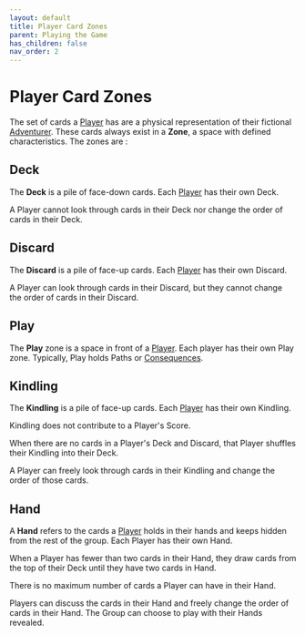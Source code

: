 ```yaml
---
layout: default
title: Player Card Zones
parent: Playing the Game
has_children: false
nav_order: 2
---
```



# Player Card Zones

The set of cards a [Player](https://plerpsandplerps.github.io/Sprouting-Tales/docs/Introduction/Basics.html#player-and-adventurer) has are a physical representation of their fictional [Adventurer](https://plerpsandplerps.github.io/Sprouting-Tales/docs/Introduction/Basics.html#player-and-adventurer). These cards always exist in a **Zone**, a space with defined characteristics. The zones are :

<!--

## Example Player Layout

-->

## Deck

The **Deck** is a pile of face-down cards. Each [Player](https://plerpsandplerps.github.io/Sprouting-Tales/docs/Introduction/Basics.html#player-and-adventurer) has their own Deck. 

<!-- insert example here -->

A Player cannot look through cards in their Deck nor change the order of cards in their Deck.

## Discard

The **Discard** is a pile of face-up cards. Each [Player](https://plerpsandplerps.github.io/Sprouting-Tales/docs/Introduction/Basics.html#player-and-adventurer) has their own Discard.  

A Player can look through cards in their Discard, but they cannot change the order of cards in their Discard.

## Play

The **Play** zone is a space in front of a [Player](https://plerpsandplerps.github.io/Sprouting-Tales/docs/Introduction/Basics.html#player-and-adventurer). Each player has their own Play zone. Typically, Play holds Paths or [Consequences](https://plerpsandplerps.github.io/Sprouting-Tales/docs/Playing%20the%20Game/Card%20Types/Consequences.html).

## Kindling

The **Kindling** is a pile of face-up cards. Each [Player](https://plerpsandplerps.github.io/Sprouting-Tales/docs/Introduction/Basics.html#player-and-adventurer) has their own Kindling. 

Kindling does not contribute to a Player's Score. 

<!-- insert example here -->

When there are no cards in a Player's Deck and Discard, that Player shuffles their Kindling into their Deck.

A Player can freely look through cards in their Kindling and change the order of those cards.

## Hand

A **Hand** refers to the cards a [Player](https://plerpsandplerps.github.io/Sprouting-Tales/docs/Introduction/Basics.html#player-and-adventurer) holds in their hands and keeps hidden from the rest of the group. Each Player has their own Hand.

When a Player has fewer than two cards in their Hand, they draw cards from the top of their Deck until they have two cards in Hand.

There is no maximum number of cards a Player can have in their Hand. 

Players can discuss the cards in their Hand and freely change the order of cards in their Hand. The Group can choose to play with their Hands revealed.